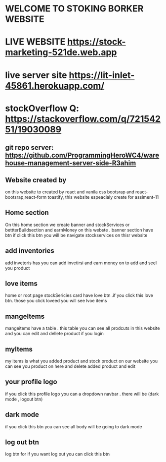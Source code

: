 # WELCOME TO STOKING BORKER WEBSITE

# LIVE WEBSITE  https://stock-marketing-521de.web.app
# live server site https://lit-inlet-45861.herokuapp.com/

# stockOverflow Q: https://stackoverflow.com/q/72154251/19030089

## git repo server: https://github.com/ProgrammingHeroWC4/warehouse-management-server-side-R3ahim


## Website created by
on this website to created by react  and vanila css bootsrap and react-bootsrap,react-form toastify, this website espeacialy create for assiment-11

## Home section
On this home section we create banner and stockServices or bettterBuildsection and earnMoney on this webste . banner section have btn if click this btn you will be navigate stockservices on thisr website


## add inventories 
add invetoris has you can add invetirsi and earn money on to add and seel you product

## love items 

home or root page stockSericies card have love btn .if you click this love btn. those you click loveed you will see lvoe items

## mangeItems 
mangeitems have a table . this table you can see all  prodcuts in this website and you can edit and dellete product if you login 

## myItems 
my items is what you added product and stock product on our website you can see you product on here and delete added product and edit

## your profile logo
if you click this profile logo you can a dropdown navbar . there will be (dark mode , logout btn)

## dark mode 
if you click this btn you can see all body will be going to dark mode
## log out btn 
log btn for if you want log out you can click this btn